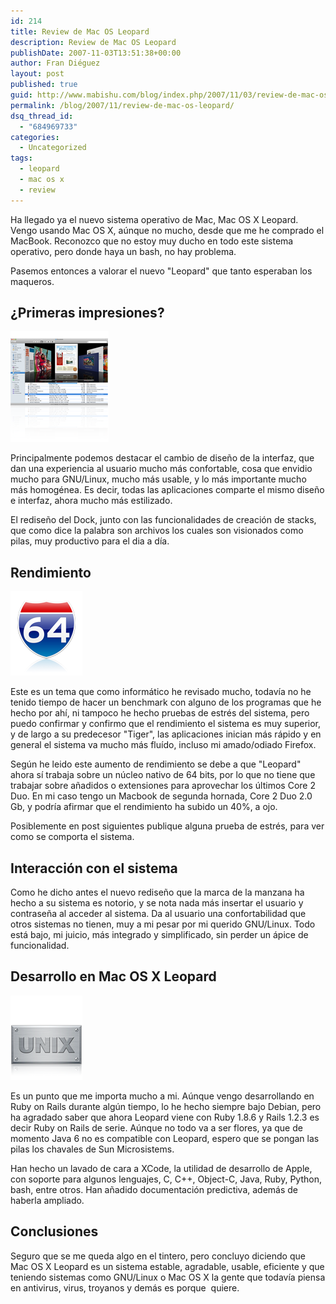 ```yaml
---
id: 214
title: Review de Mac OS Leopard
description: Review de Mac OS Leopard
publishDate: 2007-11-03T13:51:38+00:00
author: Fran Diéguez
layout: post
published: true
guid: http://www.mabishu.com/blog/index.php/2007/11/03/review-de-mac-os-leopard/
permalink: /blog/2007/11/review-de-mac-os-leopard/
dsq_thread_id:
  - "684969733"
categories:
  - Uncategorized
tags:
  - leopard
  - mac os x
  - review
---
```

Ha llegado ya el nuevo sistema operativo de Mac, Mac OS X Leopard. Vengo usando Mac OS X, aúnque no mucho, desde que me he comprado el MacBook. Reconozco que no estoy muy ducho en todo este sistema operativo, pero donde haya un bash, no hay problema.

Pasemos entonces a valorar el nuevo "Leopard" que tanto esperaban los maqueros.

## ¿Primeras impresiones?

<div class="alignright">

![Fidner](./nuevo-finder-en-leopard.png)
</div>

Principalmente podemos destacar el cambio de diseño de la interfaz, que dan una experiencia al usuario mucho más confortable, cosa que envidio mucho para GNU/Linux, mucho más usable, y lo más importante mucho más homogénea. Es decir, todas las aplicaciones comparte el mismo diseño e interfaz, ahora mucho más estilizado.

El rediseño del Dock, junto con las funcionalidades de creación de stacks, que como dice la palabra son archivos los cuales son visionados como pilas, muy productivo para el dia a día.

## Rendimiento

<div class="alignright">

![64 bits en Leopard](./64-bits-en-leopard.png)
</div>

Este es un tema que como informático he revisado mucho, todavía no he tenido tiempo de hacer un benchmark con alguno de los programas que he hecho por ahí, ni tampoco he hecho pruebas de estrés del sistema, pero puedo confirmar y confirmo que el rendimiento el sistema es muy superior, y de largo a su predecesor "Tiger", las aplicaciones inician más rápido y en general el sistema va mucho más fluído, incluso mi amado/odiado Firefox.

Según he leido este aumento de rendimiento se debe a que "Leopard" ahora sí trabaja sobre un núcleo nativo de 64 bits, por lo que no tiene que trabajar sobre añadidos o extensiones para aprovechar los últimos Core 2 Duo. En mi caso tengo un Macbook de segunda hornada, Core 2 Duo 2.0 Gb, y podría afirmar que el rendimiento ha subido un 40%, a ojo.

Posiblemente en post siguientes publique alguna prueba de estrés, para ver como se comporta el sistema.

## Interacción con el sistema

Como he dicho antes el nuevo rediseño que la marca de la manzana ha hecho a su sistema es notorio, y se nota nada más insertar el usuario y contraseña al acceder al sistema. Da al usuario una confortabilidad que otros sistemas no tienen, muy a mi pesar por mi querido GNU/Linux. Todo está bajo, mi juicio, más integrado y simplificado, sin perder un ápice de funcionalidad.

## Desarrollo en Mac OS X Leopard

<div class="alignright">

![UNIX system en Leopard](./unix-system-en-leopard.png)
</div>

Es un punto que me importa mucho a mi. Aúnque vengo desarrollando en Ruby on Rails durante algún tiempo, lo he hecho siempre bajo Debian, pero ha agradado saber que ahora Leopard viene con Ruby 1.8.6 y Rails 1.2.3 es decir Ruby on Rails de serie. Aúnque no todo va a ser flores, ya que de momento Java 6 no es compatible con Leopard, espero que se pongan las pilas los chavales de Sun Microsistems.

Han hecho un lavado de cara a XCode, la utilidad de desarrollo de Apple, con soporte para algunos lenguajes, C, C++, Object-C, Java, Ruby, Python, bash, entre otros. Han añadido documentación predictiva, además de haberla ampliado.

## Conclusiones

Seguro que se me queda algo en el tintero, pero concluyo diciendo que Mac OS X Leopard es un sistema estable, agradable, usable, eficiente y que teniendo sistemas como GNU/Linux o Mac OS X la gente que todavía piensa en antivirus, virus, troyanos y demás es porque  quiere.
